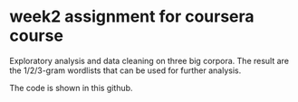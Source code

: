 # week2 assignment for coursera course
Exploratory analysis and data cleaning on three big corpora.
The result are the 1/2/3-gram wordlists that can be used for further analysis.

The code is shown in this github.
